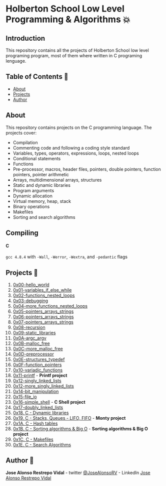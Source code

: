 # Holberton School Low Level Programming & Algorithms :boom:

## Introduction 
This repository contains all the projects of Holberton School low level programing program, most of them where written in C programing lenguage.

## Table of Contents :book:
* [About](#About)
* [Projects](#Projects)
* [Author](#Author)

## About
This repository contains projects on the C programming language. The projects cover:
- Compilation
- Commenting code and following a coding style standard
- Variables, types, operators, expressions, loops, nested loops
- Conditional statements
- Functions
- Pre-processor, macros, header files, pointers, double pointers, function pointers, pointer arithmetic
- Arrays, multidimensional arrays, structures
- Static and dynamic libraries
- Program arguments
- Dynamic allocation
- Virtual memory, heap, stack
- Binary operations
- Makefiles
- Sorting and search algorithms

## Compiling
#### C
`gcc 4.8.4` with `-Wall`, `-Werror`, `-Wextra`, and `-pedantic` flags

## Projects :page_with_curl:
1. [0x00-hello_world](./0x00-hello_world)
2. [0x01-variables_if_else_while](./0x01-variables_if_else_while)
3. [0x02-functions_nested_loops](./0x02-functions_nested_loops)
4. [0x03-debugging](./0x03-debugging)
5. [0x04-more_functions_nested_loops](./0x04-more_functions_nested_loops)
6. [0x05-pointers_arrays_strings](./0x05-pointers_arrays_strings)
7. [0x06-pointers_arrays_strings](./0x06-pointers_arrays_strings)
8. [0x07-pointers_arrays_strings](./0x07-pointers_arrays_strings)
9. [0x08-recursion](./0x08-recursion)
10. [0x09-static_libraries](./0x09-static_libraries)
11. [0x0A-argc_argv](./0x0A-argc_argv)
12. [0x0B-malloc_free](./0x0B-malloc_free)
13. [0x0C-more_malloc_free](./0x0C-more_malloc_free)
14. [0x0D-preprocessor](./0x0D-preprocessor)
15. [0x0E-structures_typedef](./0x0E-structures_typedef)
16. [0x0F-function_pointers](./0x0F-function_pointers)
17. [0x10-variadic_functions](./0x10-variadic_functions)
18. [0x11-printf](https://github.com/JoseR98/printf) - **Printf project**
19. [0x12-singly_linked_lists](./0x12-singly_linked_lists)
20. [0x12-more_singly_linked_lists](./0x13-more_singly_linked_lists)
21. [0x14-bit_manipulation](./0x14-bit_manipulation)
22. [0x15-file_io](./0x15-file_io)
23. [0x16-simple_shell](https://github.com/NICOLASTOBON/simple_shell) - **C Shell project**
24. [0x17-doubly_linked_lists](./0x17-doubly_linked_lists)
25. [0x18. C - Dynamic libraries](./0x18-dynamic_libraries)
26. [0x19. C - Stacks, Queues - LIFO, FIFO](https://github.com/ricarhincapie/monty) - **Monty project**
27. [0x1A. C - Hash tables](./0x1A-hash_tables)
28. [0x1B. C - Sorting algorithms & Big O](https://github.com/JoseR98/sorting_algorithms) - **Sorting algorithms & Big O project**
29. [0x1C. C - Makefiles](./0x1C-makefiles)
30. [0x1E. C - Search Algorithms](./0x1E-search_algorithms)

## Author :pencil:
**Jose Alonso Restrepo Vidal** - twitter [@JoseAlonsoRV](https://twitter.com/JoseAlonsoRV) - LinkedIn [Jose Alonso Restrepo Vidal](https://www.linkedin.com/in/joserestrepo98/)
